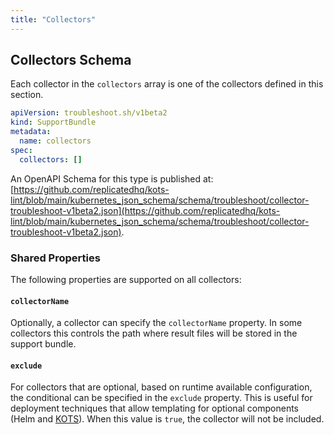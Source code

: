 ```yaml
---
title: "Collectors"
---
```


## Collectors Schema

Each collector in the `collectors` array is one of the collectors defined in this section.

```yaml
apiVersion: troubleshoot.sh/v1beta2
kind: SupportBundle
metadata:
  name: collectors
spec:
  collectors: []
```

An OpenAPI Schema for this type is published at: [https://github.com/replicatedhq/kots-lint/blob/main/kubernetes_json_schema/schema/troubleshoot/collector-troubleshoot-v1beta2.json](https://github.com/replicatedhq/kots-lint/blob/main/kubernetes_json_schema/schema/troubleshoot/collector-troubleshoot-v1beta2.json).

### Shared Properties

The following properties are supported on all collectors:

#### `collectorName`

Optionally, a collector can specify the `collectorName` property.
In some collectors this controls the path where result files will be stored in the support bundle.

#### `exclude`

For collectors that are optional, based on runtime available configuration, the conditional can be specified in the `exclude` property.
This is useful for deployment techniques that allow templating for optional components (Helm and [KOTS](https://kots.io/vendor/packaging/template-functions/)).
When this value is `true`, the collector will not be included.
